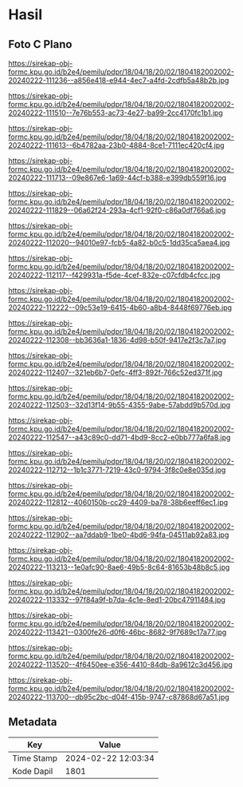 # Hasil

## Foto C Plano

https://sirekap-obj-formc.kpu.go.id/b2e4/pemilu/pdpr/18/04/18/20/02/1804182002002-20240222-111236--a856e418-e944-4ec7-a4fd-2cdfb5a48b2b.jpg

https://sirekap-obj-formc.kpu.go.id/b2e4/pemilu/pdpr/18/04/18/20/02/1804182002002-20240222-111510--7e76b553-ac73-4e27-ba99-2cc4170fc1b1.jpg

https://sirekap-obj-formc.kpu.go.id/b2e4/pemilu/pdpr/18/04/18/20/02/1804182002002-20240222-111613--6b4782aa-23b0-4884-8ce1-7111ec420cf4.jpg

https://sirekap-obj-formc.kpu.go.id/b2e4/pemilu/pdpr/18/04/18/20/02/1804182002002-20240222-111713--09e867e6-1a69-44cf-b388-e399db559f16.jpg

https://sirekap-obj-formc.kpu.go.id/b2e4/pemilu/pdpr/18/04/18/20/02/1804182002002-20240222-111829--06a62f24-293a-4cf1-92f0-c86a0df766a6.jpg

https://sirekap-obj-formc.kpu.go.id/b2e4/pemilu/pdpr/18/04/18/20/02/1804182002002-20240222-112020--94010e97-fcb5-4a82-b0c5-1dd35ca5aea4.jpg

https://sirekap-obj-formc.kpu.go.id/b2e4/pemilu/pdpr/18/04/18/20/02/1804182002002-20240222-112117--f429931a-f5de-4cef-832e-c07cfdb4cfcc.jpg

https://sirekap-obj-formc.kpu.go.id/b2e4/pemilu/pdpr/18/04/18/20/02/1804182002002-20240222-112222--09c53e19-6415-4b60-a8b4-8448f69776eb.jpg

https://sirekap-obj-formc.kpu.go.id/b2e4/pemilu/pdpr/18/04/18/20/02/1804182002002-20240222-112308--bb3636a1-1836-4d98-b50f-9417e2f3c7a7.jpg

https://sirekap-obj-formc.kpu.go.id/b2e4/pemilu/pdpr/18/04/18/20/02/1804182002002-20240222-112407--321eb6b7-0efc-4ff3-892f-766c52ed371f.jpg

https://sirekap-obj-formc.kpu.go.id/b2e4/pemilu/pdpr/18/04/18/20/02/1804182002002-20240222-112503--32d13f14-9b55-4355-9abe-57abdd9b570d.jpg

https://sirekap-obj-formc.kpu.go.id/b2e4/pemilu/pdpr/18/04/18/20/02/1804182002002-20240222-112547--a43c89c0-dd71-4bd9-8cc2-e0bb777a6fa8.jpg

https://sirekap-obj-formc.kpu.go.id/b2e4/pemilu/pdpr/18/04/18/20/02/1804182002002-20240222-112712--1b1c3771-7219-43c0-9794-3f8c0e8e035d.jpg

https://sirekap-obj-formc.kpu.go.id/b2e4/pemilu/pdpr/18/04/18/20/02/1804182002002-20240222-112812--4060150b-cc29-4409-ba78-38b6eeff6ec1.jpg

https://sirekap-obj-formc.kpu.go.id/b2e4/pemilu/pdpr/18/04/18/20/02/1804182002002-20240222-112902--aa7ddab9-1be0-4bd6-94fa-04511ab92a83.jpg

https://sirekap-obj-formc.kpu.go.id/b2e4/pemilu/pdpr/18/04/18/20/02/1804182002002-20240222-113213--1e0afc90-8ae6-49b5-8c64-81653b48b8c5.jpg

https://sirekap-obj-formc.kpu.go.id/b2e4/pemilu/pdpr/18/04/18/20/02/1804182002002-20240222-113332--97f84a9f-b7da-4c1e-8ed1-20bc47911484.jpg

https://sirekap-obj-formc.kpu.go.id/b2e4/pemilu/pdpr/18/04/18/20/02/1804182002002-20240222-113421--0300fe26-d0f6-46bc-8682-9f7689c17a77.jpg

https://sirekap-obj-formc.kpu.go.id/b2e4/pemilu/pdpr/18/04/18/20/02/1804182002002-20240222-113520--4f6450ee-e356-4410-84db-8a9612c3d456.jpg

https://sirekap-obj-formc.kpu.go.id/b2e4/pemilu/pdpr/18/04/18/20/02/1804182002002-20240222-113700--db95c2bc-d04f-415b-9747-c87868d67a51.jpg


## Metadata

| Key        | Value               |
| ---------- | ------------------- |
| Time Stamp | 2024-02-22 12:03:34 |
| Kode Dapil | 1801                |




